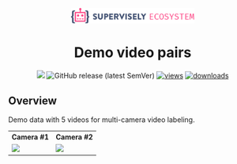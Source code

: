<div align="center" markdown> 

<img src="media/eco.png" width="250" /> <br>


# Demo video pairs 



[![](https://img.shields.io/badge/slack-chat-green.svg?logo=slack)](https://supervise.ly/slack) 
![GitHub release (latest SemVer)](https://img.shields.io/github/v/release/supervisely-ecosystem/demo-video-pairs)
[![views](https://app.supervise.ly/img/badges/views/supervisely-ecosystem/demo-video-pairs.png)](https://supervise.ly)
[![downloads](https://app.supervise.ly/img/badges/downloads/supervisely-ecosystem/demo-video-pairs.png)](https://supervise.ly)



</div>


## Overview 

Demo data with 5 videos for multi-camera video labeling.

<table>
  <tr>
    <th>Camera #1</th>
    <th>Camera #2</th>
  </tr>
  <tr>
    <td><img src="https://user-images.githubusercontent.com/12828725/191515840-3aa3c504-3bf5-449e-9a16-a576e8d29bad.png"/></td>
    <td><img src="https://user-images.githubusercontent.com/12828725/191515580-39bd7b18-be5c-4eac-b330-a780e3eb19fe.png"/></td>
  </tr>
</table>
